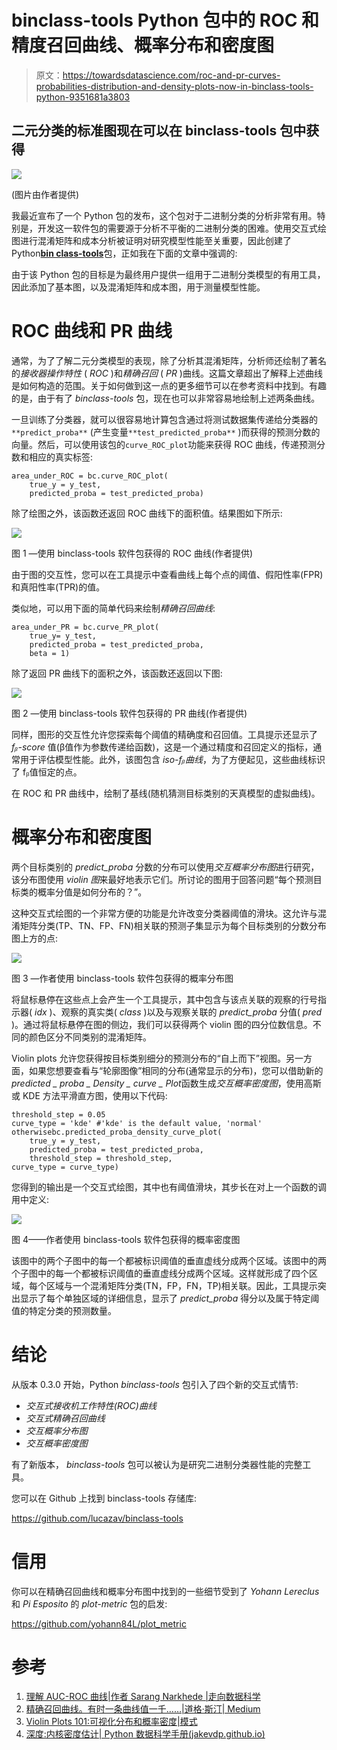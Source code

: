 # binclass-tools Python 包中的 ROC 和精度召回曲线、概率分布和密度图

> 原文：<https://towardsdatascience.com/roc-and-pr-curves-probabilities-distribution-and-density-plots-now-in-binclass-tools-python-9351681a3803>

## 二元分类的标准图现在可以在 binclass-tools 包中获得

![](img/3d65e744cc1b15076d3c87b604a0ec0a.png)

(图片由作者提供)

我最近宣布了一个 Python 包的发布，这个包对于二进制分类的分析非常有用。特别是，开发这一软件包的需要源于分析不平衡的二进制分类的困难。使用交互式绘图进行混淆矩阵和成本分析被证明对研究模型性能至关重要，因此创建了 Python[**bin class-tools**](https://github.com/lucazav/binclass-tools)包，正如我在下面的文章中强调的:

</finding-the-best-classification-threshold-for-imbalanced-classifications-with-interactive-plots-7d65828dda38>  

由于该 Python 包的目标是为最终用户提供一组用于二进制分类模型的有用工具，因此添加了基本图，以及混淆矩阵和成本图，用于测量模型性能。

# ROC 曲线和 PR 曲线

通常，为了了解二元分类模型的表现，除了分析其混淆矩阵，分析师还绘制了著名的*接收器操作特性* ( *ROC* )和*精确召回* ( *PR* )曲线。这篇文章超出了解释上述曲线是如何构造的范围。关于如何做到这一点的更多细节可以在参考资料中找到。有趣的是，由于有了 *binclass-tools* 包，现在也可以非常容易地绘制上述两条曲线。

一旦训练了分类器，就可以很容易地计算包含通过将测试数据集传递给分类器的`**predict_proba**` (产生变量`**test_predicted_proba**` )而获得的预测分数的向量。然后，可以使用该包的`curve_ROC_plot`功能来获得 ROC 曲线，传递预测分数和相应的真实标签:

```
area_under_ROC = bc.curve_ROC_plot(
    true_y = y_test,
    predicted_proba = test_predicted_proba)
```

除了绘图之外，该函数还返回 ROC 曲线下的面积值。结果图如下所示:

![](img/0e6a272736f7495e6fbe18ccd58b0e86.png)

图 1 —使用 binclass-tools 软件包获得的 ROC 曲线(作者提供)

由于图的交互性，您可以在工具提示中查看曲线上每个点的阈值、假阳性率(FPR)和真阳性率(TPR)的值。

类似地，可以用下面的简单代码来绘制*精确召回曲线*:

```
area_under_PR = bc.curve_PR_plot(
    true_y= y_test, 
    predicted_proba = test_predicted_proba, 
    beta = 1)
```

除了返回 PR 曲线下的面积之外，该函数还返回以下图:

![](img/584385751f09b561c880b6ac18901ccf.png)

图 2 —使用 binclass-tools 软件包获得的 PR 曲线(作者提供)

同样，图形的交互性允许您探索每个阈值的精确度和召回值。工具提示还显示了 *fᵦ-score* 值(β值作为参数传递给函数)，这是一个通过精度和召回定义的指标，通常用于评估模型性能。此外，该图包含 *iso-fᵦ曲线*，为了方便起见，这些曲线标识了 fᵦ值恒定的点。

在 ROC 和 PR 曲线中，绘制了基线(随机猜测目标类别的天真模型的虚拟曲线)。

# 概率分布和密度图

两个目标类别的 *predict_proba* 分数的分布可以使用*交互概率分布图*进行研究，该分布图使用 *violin 图*来最好地表示它们。所讨论的图用于回答问题“每个预测目标类的概率分值是如何分布的？”。

这种交互式绘图的一个非常方便的功能是允许改变分类器阈值的滑块。这允许与混淆矩阵分类(TP、TN、FP、FN)相关联的预测子集显示为每个目标类别的分数分布图上方的点:

![](img/6ee40759380dca20d62631c53d605d4e.png)

图 3 —作者使用 binclass-tools 软件包获得的概率分布图

将鼠标悬停在这些点上会产生一个工具提示，其中包含与该点关联的观察的行号指示器( *idx* )、观察的真实类( *class* )以及与观察关联的 *predict_proba* 分值( *pred* )。通过将鼠标悬停在图的侧边，我们可以获得两个 violin 图的四分位数信息。不同的颜色区分不同类别的混淆矩阵。

Violin plots 允许您获得按目标类别细分的预测分布的“自上而下”视图。另一方面，如果您想要查看与“轮廓图像”相同的分布(通常显示的分布)，您可以借助新的*predicted _ proba _ Density _ curve _ Plot*函数生成*交互概率密度图*，使用高斯或 KDE 方法平滑直方图，使用以下代码:

```
threshold_step = 0.05
curve_type = 'kde' #'kde' is the default value, 'normal' otherwisebc.predicted_proba_density_curve_plot(
    true_y = y_test, 
    predicted_proba = test_predicted_proba, 
    threshold_step = threshold_step,
curve_type = curve_type)
```

您得到的输出是一个交互式绘图，其中也有阈值滑块，其步长在对上一个函数的调用中定义:

![](img/3abe417b79ea849b5470a8f10370079b.png)

图 4——作者使用 binclass-tools 软件包获得的概率密度图

该图中的两个子图中的每一个都被标识阈值的垂直虚线分成两个区域。该图中的两个子图中的每一个都被标识阈值的垂直虚线分成两个区域。这样就形成了四个区域，每个区域与一个混淆矩阵分类(TN，FP，FN，TP)相关联。因此，工具提示突出显示了每个单独区域的详细信息，显示了 *predict_proba* 得分以及属于特定阈值的特定分类的预测数量。

# 结论

从版本 0.3.0 开始，Python *binclass-tools* 包引入了四个新的交互式情节:

*   *交互式接收机工作特性(ROC)曲线*
*   *交互式精确召回曲线*
*   *交互概率分布图*
*   *交互概率密度图*

有了新版本， *binclass-tools* 包可以被认为是研究二进制分类器性能的完整工具。

您可以在 Github 上找到 binclass-tools 存储库:

<https://github.com/lucazav/binclass-tools>  

# 信用

你可以在精确召回曲线和概率分布图中找到的一些细节受到了 *Yohann Lereclus* 和 *Pi Esposito* 的 *plot-metric* 包的启发:

<https://github.com/yohann84L/plot_metric>  

# 参考

1.  [理解 AUC-ROC 曲线|作者 Sarang Narkhede |走向数据科学](/understanding-auc-roc-curve-68b2303cc9c5)
2.  [精确召回曲线。有时一条曲线值一千……|道格·斯汀| Medium](https://medium.com/@douglaspsteen/precision-recall-curves-d32e5b290248)
3.  [Violin Plots 101:可视化分布和概率密度|模式](https://mode.com/blog/violin-plot-examples/)
4.  [深度:内核密度估计| Python 数据科学手册(jakevdp.github.io)](https://jakevdp.github.io/PythonDataScienceHandbook/05.13-kernel-density-estimation.html)